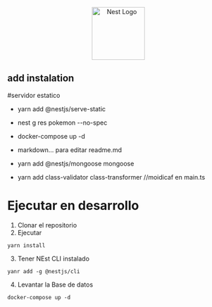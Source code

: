 <p align="center">
  <a href="http://nestjs.com/" target="blank"><img src="https://nestjs.com/img/logo-small.svg" width="120" alt="Nest Logo" /></a>
</p>

## add instalation
#servidor estatico
  - yarn add @nestjs/serve-static
  - nest g res pokemon --no-spec
  - docker-compose up -d

  - markdown... para editar readme.md

  - yarn add @nestjs/mongoose mongoose
  - yarn add class-validator class-transformer //moidicaf en main.ts

# Ejecutar en desarrollo

1. Clonar el repositorio
2. Ejecutar
```
yarn install
```
3. Tener NEst CLI instalado
```
yanr add -g @nestjs/cli
```
4. Levantar la Base de datos
```
docker-compose up -d
```